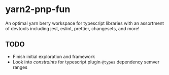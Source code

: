 # yarn2-pnp-fun

An optimal yarn berry workspace for typescript libraries with an assortment of devtools including jest, eslint, prettier, changesets, and more!

## TODO

- Finish initial exploration and framework
- Look into _constraints_ for typescript plugin `@types` dependency semver ranges

